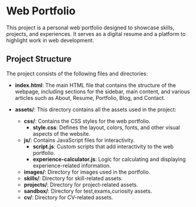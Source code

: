 # Web Portfolio

This project is a personal web portfolio designed to showcase skills, projects, and experiences. It serves as a digital resume and a platform to highlight work in web development.

## Project Structure

The project consists of the following files and directories:

- **index.html**: The main HTML file that contains the structure of the webpage, including sections for the sidebar, main content, and various articles such as About, Resume, Portfolio, Blog, and Contact.
  
- **assets/**: This directory contains all the assets used in the project:
  - **css/**: Contains the CSS styles for the web portfolio.
    - **style.css**: Defines the layout, colors, fonts, and other visual aspects of the website.
  - **js/**: Contains JavaScript files for interactivity.
    - **script.js**: Custom scripts that add interactivity to the web portfolio.
    - **experience-calculator.js**: Logic for calculating and displaying experience-related information.
  - **images/**: Directory for images used in the portfolio.
  - **skills/**: Directory for skill-related assets.
  - **projects/**: Directory for project-related assets.
  - **sandbox/**: Directory for test,exams,curiosity assets.
  - **cv/**: Directory for CV-related assets.





